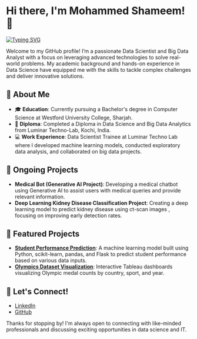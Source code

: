 # Hi there, I'm Mohammed Shameem! 👋
[![Typing SVG](https://readme-typing-svg.herokuapp.com?color=36BCF7&lines=Welcome+to+my+GitHub+Profile!;I+love+AI+and+Machine+Learning)](https://git.io/typing-svg)

Welcome to my GitHub profile! I’m a passionate Data Scientist and Big Data Analyst with a focus on leveraging advanced technologies to solve real-world problems. My academic background and hands-on experience in Data Science have equipped me with the skills to tackle complex challenges and deliver innovative solutions.
## 🚀 About Me
- 🎓 **Education**: Currently pursuing a Bachelor's degree in Computer Science at Westford University College, Sharjah.
- 📜 **Diploma**: Completed a Diploma in Data Science and Big Data Analytics from Luminar Techno-Lab, Kochi, India.
- 💻 **Work Experience**: Data Scientist Trainee at Luminar Techno Lab where I developed machine learning models, conducted exploratory data analysis, and collaborated on big data projects.
## 🧠 Ongoing Projects
- **Medical Bot (Generative AI Project)**: Developing a medical chatbot using Generative AI to assist users with medical queries and provide relevant information.
- **Deep Learning Kidney Disease Classification Project**: Creating a deep learning model to predict kidney disease using ct-scan images , focusing on improving early detection rates.
## 🌟 Featured Projects
- **[Student Performance Prediction](https://github.com/shameem11/End-To-End-machine-learning-project-)**: A machine learning model built using Python, scikit-learn, pandas, and Flask to predict student performance based on various data inputs.
- **[Olympics Dataset Visualization](https://public.tableau.com/app/profile/mohammed-shameem5013/vizzes)**: Interactive Tableau dashboards visualizing Olympic medal counts by country, sport, and year.
## 💬 Let's Connect!
- [LinkedIn](https://www.linkedin.com/in/mohammed-shameem-512522221/)
- [GitHub](https://github.com/shameem11)

Thanks for stopping by! I'm always open to connecting with like-minded professionals and discussing exciting opportunities in data science and IT.
